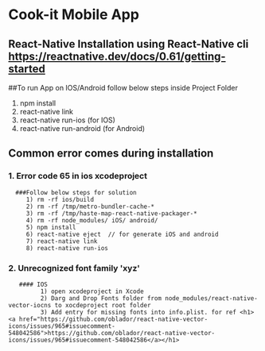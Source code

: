 # Cook-it Mobile App
  <h2>React-Native Installation using React-Native cli <a href="https://reactnative.dev/docs/0.61/getting-started" target="_blank">https://reactnative.dev/docs/0.61/getting-started</a></h2>

##To run App on IOS/Android follow below steps inside Project Folder

 1. npm install
 2. react-native link
 3. react-native run-ios (for IOS)
 4. react-native run-android (for Android)

 ## Common error comes during installation  
 ### 1. Error code 65 in ios xcodeproject
      ###Follow below steps for solution
         1) rm -rf ios/build
         2) rm -rf /tmp/metro-bundler-cache-*
         3) rm -rf /tmp/haste-map-react-native-packager-*
         4) rm -rf node_modules/ iOS/ android/
         5) npm install 
         6) react-native eject  // for generate iOS and android
         7) react-native link
         8) react-native run-ios
         
 ### 2. Unrecognized font family 'xyz'
 
       #### IOS
             1) open xcodeproject in Xcode
             2) Darg and Drop Fonts folder from node_modules/react-native-vector-iocns to xocdeproject root folder
             3) Add entry for missing fonts into info.plist. for ref <h1><a href="https://github.com/oblador/react-native-vector-icons/issues/965#issuecomment-548042586">https://github.com/oblador/react-native-vector-icons/issues/965#issuecomment-548042586</a></h1>

